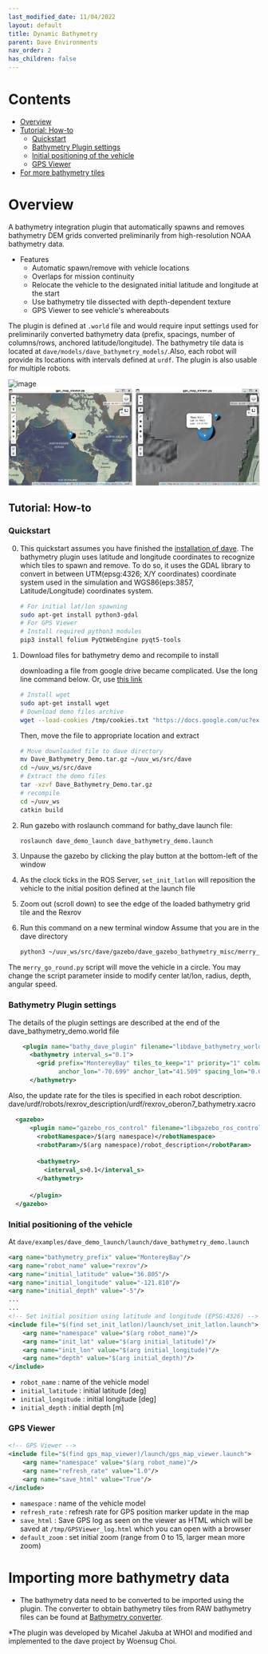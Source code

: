 ```yaml
---
last_modified_date: 11/04/2022
layout: default
title: Dynamic Bathymetry
parent: Dave Environments
nav_order: 2
has_children: false
---
```


# Contents

<!-- TOC generated with https://github.com/ekalinin/github-markdown-toc -->
<!--
 cat bathymetry_plugin.md | ./gh-md-toc -
-->

* [Overview](#overview)
* [Tutorial: How-to](#tutorial-how-to)
   * [Quickstart](#quickstart)
   * [Bathymetry Plugin settings](#bathymetry-plugin-settings)
   * [Initial positioning of the vehicle](#initial-positioning-of-the-vehicle)
   * [GPS Viewer](#gps-viewer)
* [For more bathymetry tiles](#importing-more-bathymetry-data)

# Overview

A bathymetry integration plugin that automatically spawns and removes bathymetry DEM grids converted preliminarily from high-resolution NOAA bathymetry data.
- Features
   - Automatic spawn/remove with vehicle locations
   - Overlaps for mission continuity
   - Relocate the vehicle to the designated initial latitude and longitude at the start
   - Use bathymetry tile dissected with depth-dependent texture
   - GPS Viewer to see vehicle's whereabouts

The plugin is defined at `.world` file and would require input settings used for preliminarily converted bathymetry data (prefix, spacings, number of columns/rows, anchored latitude/longitude). The bathymetry tile data is located at `dave/models/dave_bathymetry_models/`.Also, each robot will provide its locations with intervals defined at `urdf`. The plugin is also usable for multiple robots.

![image](../images/bathymetry_plugin_highlight.gif)
![image](../images/GPSViewer.jpg)

## Tutorial: How-to

### Quickstart

0. This quickstart assumes you have finished the [installation of dave](/dave.doc/contents/installation/Installation). The bathymetry plugin uses latitude and longitude coordinates to recognize which tiles to spawn and remove. To do so, it uses the GDAL library to convert in between UTM(epsg:4326; X/Y coordinates) coordinate system used in the simulation and WGS86(eps:3857, Latitude/Longitude) coordinates system.

   ```bash
   # For initial lat/lon spawning
   sudo apt-get install python3-gdal
   # For GPS Viewer
   # Install required python3 modules
   pip3 install folium PyQtWebEngine pyqt5-tools
   ```
1. Download files for bathymetry demo and recompile to install

   downloading a file from google drive became complicated. Use the long line command below. Or, use [this link](https://drive.google.com/file/d/1lOqG5cdf5NEHnxsqKyEWNgQ0Ugk6u80A/view?usp=sharing)

   ```bash
   # Install wget
   sudo apt-get install wget
   # Download demo files archive
   wget --load-cookies /tmp/cookies.txt "https://docs.google.com/uc?export=download&confirm=$(wget --quiet --save-cookies /tmp/cookies.txt --keep-session-cookies --no-check-certificate 'https://docs.google.com/uc?export=download&id=1lOqG5cdf5NEHnxsqKyEWNgQ0Ugk6u80A' -O- | sed -rn 's/.*confirm=([0-9A-Za-z_]+).*/\1\n/p')&id=1lOqG5cdf5NEHnxsqKyEWNgQ0Ugk6u80A" -O Dave_Bathymetry_Demo.tar.gz && rm -rf /tmp/cookies.txt
   ```

   Then, move the file to appropriate location and extract

   ```bash
   # Move downloaded file to dave directory
   mv Dave_Bathymetry_Demo.tar.gz ~/uuv_ws/src/dave
   cd ~/uuv_ws/src/dave
   # Extract the demo files
   tar -xzvf Dave_Bathymetry_Demo.tar.gz
   # recompile
   cd ~/uuv_ws
   catkin build
   ```
2. Run gazebo with roslaunch command for bathy_dave launch file:

   ```bash
   roslaunch dave_demo_launch dave_bathymetry_demo.launch
   ```

3. Unpause the gazebo by clicking the play button at the bottom-left of the window
4. As the clock ticks in the ROS Server, `set_init_latlon` will reposition the vehicle to the initial position defined at the launch file
5. Zoom out (scroll down) to see the edge of the loaded bathymetry grid tile and the Rexrov
6. Run this command on a new terminal window
   Assume that you are in the dave directory

   ```bash
   python3 ~/uuv_ws/src/dave/gazebo/dave_gazebo_bathymetry_misc/merry_go_round.py
   ```
The `merry_go_round.py` script will move the vehicle in a circle. You may change the script parameter inside to modify center lat/lon, radius, depth, angular speed.

### Bathymetry Plugin settings
The details of the plugin settings are described at the end of the dave_bathymetry_demo.world file
```xml
    <plugin name="bathy_dave_plugin" filename="libdave_bathymetry_world_plugin.so">
      <bathymetry interval_s="0.1">
        <grid prefix="MontereyBay" tiles_to_keep="1" priority="1" colmax="10" rowmax="10"
              anchor_lon="-70.699" anchor_lat="41.509" spacing_lon="0.012" spacing_lat="0.010" />
      </bathymetry>
```


Also, the update rate for the tiles is specified in each robot description.
dave/urdf/robots/rexrov_description/urdf/rexrov_oberon7_bathymetry.xacro
```xml
  <gazebo>
      <plugin name="gazebo_ros_control" filename="libgazebo_ros_control.so">
        <robotNamespace>/$(arg namespace)</robotNamespace>
        <robotParam>/$(arg namespace)/robot_description</robotParam>

        <bathymetry>
          <interval_s>0.1</interval_s>
        </bathymetry>

      </plugin>
  </gazebo>
```

### Initial positioning of the vehicle
At `dave/examples/dave_demo_launch/launch/dave_bathymetry_demo.launch`
```xml
<arg name="bathymetry_prefix" value="MontereyBay"/>
<arg name="robot_name" value="rexrov"/>
<arg name="initial_latitude" value="36.805"/>
<arg name="initial_longitude" value="-121.810"/>
<arg name="initial_depth" value="-5"/>
...
...
<!-- Set initial position using latitude and longitude (EPSG:4326) -->
<include file="$(find set_init_latlon)/launch/set_init_latlon.launch">
    <arg name="namespace" value="$(arg robot_name)"/>
    <arg name="init_lat" value="$(arg initial_latitude)"/>
    <arg name="init_lon" value="$(arg initial_longitude)"/>
    <arg name="depth" value="$(arg initial_depth)"/>
</include>
```
- `robot_name` : name of the vehicle model
- `initial_latitude` : initial latitude [deg]
- `initial_longitude` : initial longitude [deg]
- `initial_depth` : initial depth [m]

### GPS Viewer
```xml
<!-- GPS Viewer -->
<include file="$(find gps_map_viewer)/launch/gps_map_viewer.launch">
    <arg name="namespace" value="$(arg robot_name)"/>
    <arg name="refresh_rate" value="1.0"/>
    <arg name="save_html" value="True"/>
</include>
```
- `namespace` : name of the vehicle model
- `refresh_rate` : refresh rate for GPS position marker update in the map
- `save_html` : Save GPS log as seen on the viewer as HTML which will be saved at `/tmp/GPSViewer_log.html` which you can open with a browser
- `default_zoom` : set initial zoom (range from 0 to 15, larger mean more zoom)

# Importing more bathymetry data
- The bathymetry data need to be converted to be imported using the plugin.
The converter to obtain bathymetry tiles from RAW bathymetry files can be found at [Bathymetry converter](https://github.com/Field-Robotics-Lab/Bathymetry_Converter).

*The plugin was developed by Micahel Jakuba at WHOI and modified and implemented to the dave project by Woensug Choi.
